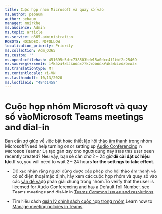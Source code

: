 ```yaml
---
title: Cuộc họp nhóm Microsoft và quay số vào
ms.author: pebaum
author: pebaum
manager: mnirkhe
ms.audience: Admin
ms.topic: article
ms.service: o365-administration
ROBOTS: NOINDEX, NOFOLLOW
localization_priority: Priority
ms.collection: Adm_O365
ms.custom: ''
ms.openlocfilehash: 451695c5dec738503bde15a0dcc4f10bf2c25469
ms.sourcegitcommit: 1fb324fd156008e77b7e2008af4b3dc1c0d0ea3e
ms.translationtype: MT
ms.contentlocale: vi-VN
ms.lasthandoff: 10/13/2020
ms.locfileid: "48451458"
---
```

# <a name="microsoft-teams-meetings-and-dial-in"></a><span data-ttu-id="8bceb-102">Cuộc họp nhóm Microsoft và quay số vào</span><span class="sxs-lookup"><span data-stu-id="8bceb-102">Microsoft Teams meetings and dial-in</span></span>

<span data-ttu-id="8bceb-103">Bạn cần trợ giúp về việc bật hoặc thiết lập hội [thảo âm thanh](https://docs.microsoft.com/microsoftteams/audio-conferencing-in-office-365) trong nhóm Microsoft?</span><span class="sxs-lookup"><span data-stu-id="8bceb-103">Need help turning on or setting up [Audio Conferencing](https://docs.microsoft.com/microsoftteams/audio-conferencing-in-office-365) in Microsoft Teams?</span></span> <span data-ttu-id="8bceb-104">Đã tạo gần đây cho người dùng này?</span><span class="sxs-lookup"><span data-stu-id="8bceb-104">Has this user been recently created?</span></span> <span data-ttu-id="8bceb-105">Nếu vậy, bạn sẽ cần chờ 2 – 24 giờ **để cài đặt có hiệu lực**.</span><span class="sxs-lookup"><span data-stu-id="8bceb-105">If so, you will need to wait 2 – 24 hours **for the settings to take effect**.</span></span>

- <span data-ttu-id="8bceb-106">Để xác nhận rằng người dùng được cấp phép cho hội thảo âm thanh và có số điện thoại mặc định, hãy xem các cuộc họp nhóm và quay số vào các [vấn đề và](https://docs.microsoft.com/microsoftteams/known-issues)độ phân giải chung trong nhóm.</span><span class="sxs-lookup"><span data-stu-id="8bceb-106">To verify that the user is licensed for Audio Conferencing and has a Default Toll Number, see Teams meetings and dial-in in [Teams Common issues and resolutions](https://docs.microsoft.com/microsoftteams/known-issues).</span></span>

- <span data-ttu-id="8bceb-107">Tìm hiểu cách [quản lý chính sách cuộc họp trong nhóm](https://docs.microsoft.com/microsoftteams/meeting-policies-in-teams).</span><span class="sxs-lookup"><span data-stu-id="8bceb-107">Learn how to [Manage meeting policies in Teams](https://docs.microsoft.com/microsoftteams/meeting-policies-in-teams).</span></span> 

